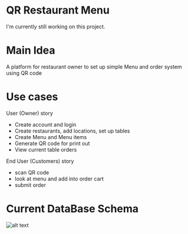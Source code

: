 # QR Restaurant Menu
 
I'm currently still working on this project.

# Main Idea
A platform for restaurant owner to set up simple Menu and order system using QR code

# Use cases
User (Owner) story
- Create account and login
- Create restaurants, add locations, set up tables
- Create Menu and Menu items
- Generate QR code for print out
- View current table orders

End User (Customers) story
- scan QR code
- look at menu and add into order cart
- submit order

# Current DataBase Schema
![alt text](https://github.com/julschong/QR-Restaurant-Menu/blob/master/server/planning/ACTUAL_DB_DIAGRAM.png)
